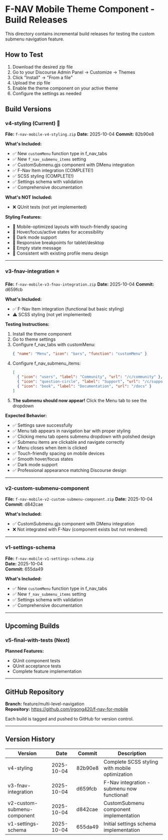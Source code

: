 # F-NAV Mobile Theme Component - Build Releases

This directory contains incremental build releases for testing the custom submenu navigation feature.

## How to Test

1. Download the desired zip file
2. Go to your Discourse Admin Panel → Customize → Themes
3. Click "Install" → "From a file"
4. Upload the zip file
5. Enable the theme component on your active theme
6. Configure the settings as needed

## Build Versions

### v4-styling (Current) 🎨
**File:** `f-nav-mobile-v4-styling.zip`
**Date:** 2025-10-04
**Commit:** 82b90e8

**What's Included:**
- ✅ New `customMenu` function type in f_nav_tabs
- ✅ New `f_nav_submenu_items` setting
- ✅ CustomSubmenu.gjs component with DMenu integration
- ✅ F-Nav Item integration (COMPLETE!)
- ✅ SCSS styling (COMPLETE!)
- ✅ Settings schema with validation
- ✅ Comprehensive documentation

**What's NOT Included:**
- ❌ QUnit tests (not yet implemented)

**Styling Features:**
- 🎨 Mobile-optimized layouts with touch-friendly spacing
- 🎨 Hover/focus/active states for accessibility
- 🎨 Dark mode support
- 🎨 Responsive breakpoints for tablet/desktop
- 🎨 Empty state message
- 🎨 Consistent with existing profile menu design

---

### v3-fnav-integration ⭐
**File:** `f-nav-mobile-v3-fnav-integration.zip`
**Date:** 2025-10-04
**Commit:** d659fcb

**What's Included:**
- ✅ F-Nav Item integration (functional but basic styling)
- ⚠️ SCSS styling (not yet implemented)

**Testing Instructions:**
1. Install the theme component
2. Go to theme settings
3. Configure f_nav_tabs with customMenu:
   ```json
   { "name": "Menu", "icon": "bars", "function": "customMenu" }
   ```
4. Configure f_nav_submenu_items:
   ```json
   [
     { "icon": "users", "label": "Community", "url": "/c/community" },
     { "icon": "question-circle", "label": "Support", "url": "/c/support" },
     { "icon": "book", "label": "Documentation", "url": "/docs" }
   ]
   ```
5. **The submenu should now appear!** Click the Menu tab to see the dropdown

**Expected Behavior:**
- ✅ Settings save successfully
- ✅ Menu tab appears in navigation bar with proper styling
- ✅ Clicking menu tab opens submenu dropdown with polished design
- ✅ Submenu items are clickable and navigate correctly
- ✅ Menu closes when item is clicked
- ✅ Touch-friendly spacing on mobile devices
- ✅ Smooth hover/focus states
- ✅ Dark mode support
- ✅ Professional appearance matching Discourse design

---

### v2-custom-submenu-component
**File:** `f-nav-mobile-v2-custom-submenu-component.zip`
**Date:** 2025-10-04
**Commit:** d842cae

**What's Included:**
- ✅ CustomSubmenu.gjs component with DMenu integration
- ❌ Not integrated with F-Nav (component exists but not rendered)

---

### v1-settings-schema
**File:** `f-nav-mobile-v1-settings-schema.zip`  
**Date:** 2025-10-04  
**Commit:** 655da49

**What's Included:**
- ✅ New `customMenu` function type in f_nav_tabs
- ✅ New `f_nav_submenu_items` setting
- ✅ Settings schema with validation
- ✅ Comprehensive documentation

---

## Upcoming Builds

### v5-final-with-tests (Next)
**Planned Features:**
- QUnit component tests
- QUnit acceptance tests
- Complete feature implementation

---

## GitHub Repository

**Branch:** feature/multi-level-navigation  
**Repository:** https://github.com/jrgong420/f-nav-for-mobile

Each build is tagged and pushed to GitHub for version control.

---

## Version History

| Version | Date | Commit | Description |
|---------|------|--------|-------------|
| v4-styling | 2025-10-04 | 82b90e8 | Complete SCSS styling with mobile optimization |
| v3-fnav-integration | 2025-10-04 | d659fcb | F-Nav integration - submenu now functional! |
| v2-custom-submenu-component | 2025-10-04 | d842cae | CustomSubmenu component implementation |
| v1-settings-schema | 2025-10-04 | 655da49 | Initial settings schema implementation |

